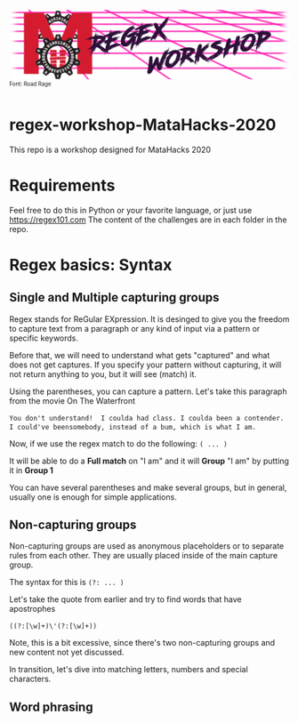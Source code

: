 ![logo](/res/regexMATAHACK.png)
<sup><sup>Font: Road Rage</sup></sup>

# regex-workshop-MataHacks-2020
This repo is a workshop designed for MataHacks 2020

# Requirements
Feel free to do this in Python or your favorite language, or just use https://regex101.com
The content of the challenges are in each folder in the repo.


# Regex basics: Syntax
## Single and Multiple capturing groups

Regex stands for ReGular EXpression. It is desinged to give you the freedom to capture text from a paragraph or any kind of input via a pattern or specific keywords.

Before that, we will need to understand what gets "captured" and what does not get captures. If you specify your pattern without capturing, it will not return anything to you, but it will see (match) it.

Using the parentheses, you can capture a pattern. Let's take this paragraph from the movie On The Waterfront

```
You don't understand!  I coulda had class. I coulda been a contender. I could've beensomebody, instead of a bum, which is what I am.
```

Now, if we use the regex match to do the following: `( ... )`

It will be able to do a __Full match__ on "I am" and it will __Group__ "I am" by putting it in __Group 1__

You can have several parentheses and make several groups, but in general, usually one is enough for simple applications.

## Non-capturing groups
Non-capturing groups are used as anonymous placeholders or to separate rules from each other. They are usually placed inside of the main capture group.

The syntax for this is `(?: ... )`

Let's take the quote from earlier and try to find words that have apostrophes

```regex
((?:[\w]+)\'(?:[\w]+))
```

Note, this is a bit excessive, since there's two non-capturing groups and new content not yet discussed.

In transition, let's dive into matching letters, numbers and special characters.

## Word phrasing

